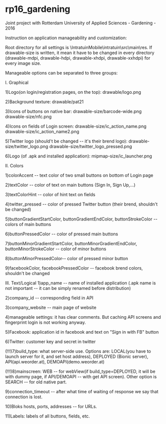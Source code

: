 # rp16_gardening
Joint project with Rotterdam University of Applied Sciences - Gardening - 2016

Instruction on application manageability and customization:

Root directory for all settings is \IntratuinMobile\intratuin\src\main\res. If drawable-size is written, it mean it have to be changed in every directory (drawable-mdpi, drawable-hdpi, drawable-xhdpi, drawable-xxhdpi) for every image size.

Manageable options can be separated to three groups:

I. Graphical

  1)Logo(on login/registration pages, on the top): drawable/logo.png
   
  2)Background texture: drawable/pat21
   
  3)Icons of buttons on native bar: drawable-size/barcode-wide.png
                                                    drawable-size/nfc.png
                                                    
  4)Icons on fields of Login screen: drawable-size/ic_action_name.png
                                                      drawable-size/ic_action_name2.png
                                                      
  5)Twitter logo (should't be changed -- it's their brend logo): drawable-size/twitter_logo.png
                                                                                      drawable-size/twitter_logo_pressed.png
                                                                                      
  6)Logo (of .apk and installed application): mipmap-size/ic_launcher.png
    
II. Colors

   1)colorAccent -- text color of two small buttons on bottom of Login page
   
   2)textColor -- color of text on main buttons (Sign In, Sign Up,...)
   
   3)textColorHint -- color of hint text on fields
   
   4)twitter_pressed -- color of pressed Twitter button (their brend, shouldn't be changed)
   
   5)buttonGradientStartColor, buttonGradientEndColor, buttonStrokeColor -- colors of main buttons
   
   6)buttonPressedColor -- color of pressed main buttons
   
   7)buttonMinorGradientStartColor, buttonMinorGradientEndColor, buttonMinorStrokeColor -- color of minor buttons
   
   8)buttonMinorPressedColor-- color of pressed minor button
   
   9)facebookColor, facebookPressedColor -- facebook brend colors, shouldn't be changed
   
III. Text/Logical​​
   1)app_name -- name of installed application (.apk name is not important -- it can be simply renamed before distribution)
   
   2)company_id -- corresponding field in API
   
   3)company_website -- main page of website
   
   4)manageable settings: it has clear comments. But caching API screens and fingerprint login is not working anyway.
   
   5)Facebook: application id in facebook and text on "Sign in with FB" button
   
   6)Twitter: customer key and secret in twitter
   
(!!!)7)build_type: what server-side use. Options are: LOCAL(you have to launch server for it, and set host address), DEPLOYED (Bionic server), API(api.weorder.at), DEMOAPI(demo.weorder.at)

(!!!)8)mainscreen: WEB -- for webView(if build_type=DEPLOYED, it will be with dummy page, if API/DEMOAPI -- with get API screen). Other option is SEARCH -- for old native part.

   9)connection_timeout -- after what time of waiting of response we say that connection is lost.
   
   10)Bloks hosts, ports, addresses -- for URLs.
   
   11)Labels: labels of all buttons, fields, etc.

